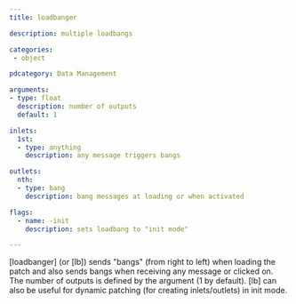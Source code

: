 ```yaml
---
title: loadbanger

description: multiple loadbangs

categories:
 - object

pdcategory: Data Management

arguments:
- type: float
  description: number of outputs
  default: 1

inlets:
  1st:
  - type: anything
    description: any message triggers bangs

outlets:
  nth:
  - type: bang
    description: bang messages at loading or when activated

flags:
  - name: -init
    description: sets loadbang to "init mode"

---
```


[loadbanger] (or [lb]) sends "bangs" (from right to left) when loading the patch and also sends bangs when receiving any message or clicked on. The number of outputs is defined by the argument (1 by default). [lb] can also be useful for dynamic patching (for creating inlets/outlets) in init mode.

